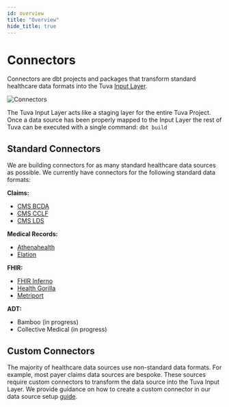 ```yaml
---
id: overview
title: "Overview"
hide_title: true
---
```


# Connectors

Connectors are dbt projects and packages that transform standard healthcare data formats into the Tuva [Input Layer](input-layer.md).

![Connectors](/img/Connectors.jpg)

The Tuva Input Layer acts like a staging layer for the entire Tuva Project.  Once a data source has been properly mapped to the Input Layer the rest of Tuva can be executed with a single command: `dbt build`

## Standard Connectors

We are building connectors for as many standard healthcare data sources as possible.  We currently have connectors for the following standard data formats:

**Claims:**
- [CMS BCDA](cms-bcda)
- [CMS CCLF](cms-cclf)
- [CMS LDS](cms-lds)

**Medical Records:**
- [Athenahealth](athenahealth)
- [Elation](elation)

**FHIR:**
- [FHIR Inferno](fhir-inferno)
- [Health Gorilla](health-gorilla)
- [Metriport](metriport)

**ADT:**
- Bamboo (in progress)
- Collective Medical (in progress)

## Custom Connectors

The majority of healthcare data sources use non-standard data formats.  For example, most payer claims data sources are bespoke.  These sources require custom connectors to transform the data source into the Tuva Input Layer.  We provide guidance on how to create a custom connector in our data source setup [guide](../guides/data-source-setup/overview).